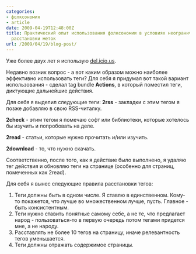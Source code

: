 ```yaml
---
categories:
- фолксономия
- article
date: 2009-04-19T12:48:00Z
title: Практический опыт использования фолксономии в условиях неограниченной свободы
  расстановки меток
url: /2009/04/19/blog-post/
---
```


Уже более двух лет я использую <a href="http://delicious.com/">del.icio.us</a>.

Недавно возник вопрос - а вот каким образом можно наиболее эффективно использовать теги?
Для себя я придумал вот такой вариант использования - сделал tag bundle **Actions**, в который поместил теги, диктующие дальнейшие действия.

Для себя я выделил следующие теги:
**2rss** - закладки с этим тегом я позже добавляю в свою RSS-читалку.

**2check** - этим тегом я помечаю софт или библиотеки, которые хотелось бы изучить и попробовать на деле.

**2read** - статьи, которые нужно прочитать и/или изучить.

**2download** - то, что нужно скачать.

Соответственно, после того, как я действие было выполнено, я удаляю тег действия и обновляю теги на странице (особенно для страниц, помеченных как 2read).

Для себя я вынес следующие правила расстановки тегов:

1. Теги должны быть в одном числе. Я ставлю в единственном. Кому-то покажется, что лучше во множественном лучше, пусть. Главное - быть консистентным.
1. Теги нужно ставить понятные самому себе, а не те, что предлагает народ - пользоваться-то в первую очередь потом тегами придется мне, а не народу.
1. Расставлять не более 10 тегов на страницу, иначе релевантность тегов уменьшается.
1. Теги должны отражать содержимое страницы.
